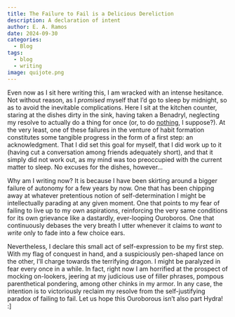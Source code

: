 ```yaml
---
title: The Failure to Fail is a Delicious Dereliction
description: A declaration of intent
author: E. A. Ramos
date: 2024-09-30
categories:
  - Blog
tags:
  - blog
  - writing
image: quijote.png
---
```


Even now as I sit here writing this, I am wracked with an intense hesitance. Not without reason, as I _promised_ myself that I’d go to sleep by midnight, so as to avoid the inevitable complications. Here I sit at the kitchen counter, staring at the dishes dirty in the sink, having taken a Benadryl, neglecting my resolve to actually do a thing for once (or, to do <ins>nothing</ins>, I suppose?). At the very least, one of these failures in the venture of habit formation constitutes some tangible progress in the form of a first step: an acknowledgment. That I did set this goal for myself, that I did work up to it (having cut a conversation among friends adequately short), and that it simply did not work out, as my mind was too preoccupied with the current matter to sleep. No excuses for the dishes, however… 

Why am I writing now? It is because I have been skirting around a bigger failure of autonomy for a few years by now. One that has been chipping away at whatever pretentious notion of self-determination I might be intellectually parading at any given moment. One that points to my fear of failing to live up to my own aspirations, reinforcing the very same conditions for its own grievance like a dastardly, ever-looping Ouroboros. One that continuously debases the very breath I utter whenever it claims to _want_ to _write_ only to fade into a few choice ears. 

Nevertheless, I declare this small act of self-expression to be my first step. With my flag of conquest in hand, and a suspiciously pen-shaped lance on the other, I’ll charge towards the terrifying dragon. I might be paralyzed in fear every once in a while. In fact, right now I am horrified at the prospect of mocking on-lookers, jeering at my judicious use of filler phrases, pompous parenthetical pondering, among other chinks in my armor. In any case, the intention is to victoriously reclaim my resolve from the self-justifying paradox of failing to fail. Let us hope this Ouroborous isn’t also part Hydra! :]